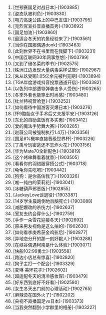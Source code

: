 
1. [世预赛国足对战日本]-[1903885]
1. [姿态队被判负]-[1903830]
1. [电力高速公路上的中巴友谊]-[1903795]
1. [克烈官宣抖音直播首秀]-[1903692]
1. [国足加油]-[1903860]
1. [最适合冬天的钓鱼经验来了]-[1903561]
1. [当你在国服偶遇donk]-[1903463]
1. [此刻世界不在书里而在我脚下]-[1903231]
1. [中国互联网30年网事悠悠]-[1903799]
1. [又到了储冬菜的季节]-[1902575]
1. [株洲江边发现大量病毒采样试管]-[1902967]
1. [朱从玖受贿1.05亿余元被判无期]-[1903894]
1. [TGA年度游戏抖音投票通道开启]-[1903382]
1. [以色列中部遭导弹袭击多人受伤]-[1903265]
1. [冬季外套也能穿出时尚感]-[1903480]
1. [杜兰特祝贺哈登]-[1903252]
1. [如何看待中国游客买爆日本]-[1903276]
1. [怀9胞胎女子手术后丈夫报平安]-[1903126]
1. [东北的自助盒饭有多实惠]-[1903412]
1. [爱的魔法手势舞大赛]-[1903285]
1. [赵薇公司被强制执行1.4万]-[1903356]
1. [国足6%概率直接晋级世界杯]-[1903226]
1. [丁禹兮玩密逃还不忘炸火花]-[1903156]
1. [华为Mate70全新配色]-[1903819]
1. [这个烤串舞看着就香]-[1903505]
1. [看看你的羽绒服穿搭公式]-[1903718]
1. [龟龟你先吃吧]-[1903442]
1. [狗狗：是你高估我了]-[1903326]
1. [唯一纯白的茉莉花]-[1903041]
1. [冰糖葫芦邪恶版]-[1902855]
1. [JackeyLove谈退役]-[1903387]
1. [14岁学生晨跑倒地后脑死亡]-[1903088]
1. [减肥爆改的杀伤力]-[1902637]
1. [室友去约会穿什么]-[1902759]
1. [手作一朵雪花迎接冬天]-[1902692]
1. [原来男友视角是这么拍的]-[1902630]
1. [如何看李庚希获金鸡影后]-[1902877]
1. [异地恋分开的那一刻好戳人]-[1903288]
1. [在峡谷偶遇柯南是什么体验]-[1903071]
1. [快船102:99勇士]-[1903558]
1. [路边小店总有惊喜]-[1902820]
1. [狗子主打一个配合]-[1903329]
1. [麦琳 美环花子]-[1902602]
1. [超适配冬天的清冷感妆容]-[1903479]
1. [好东西到底好不好看]-[1902580]
1. [女生冬天出门前的心理活动]-[1902765]
1. [麻辣烫在国外火了]-[1902202]
1. [央视不直播国足vs日本]-[1903373]
1. [当我突然翻到小学群里的相册]-[1903227]
